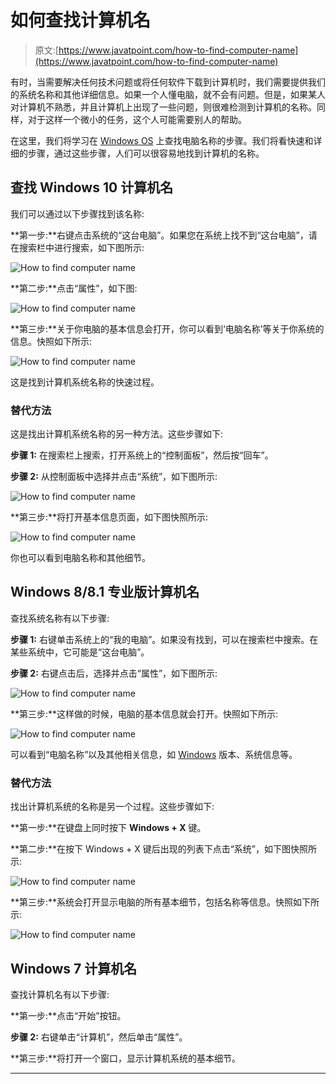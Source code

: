 # 如何查找计算机名

> 原文:[https://www.javatpoint.com/how-to-find-computer-name](https://www.javatpoint.com/how-to-find-computer-name)

有时，当需要解决任何技术问题或将任何软件下载到计算机时，我们需要提供我们的系统名称和其他详细信息。如果一个人懂电脑，就不会有问题。但是，如果某人对计算机不熟悉，并且计算机上出现了一些问题，则很难检测到计算机的名称。同样，对于这样一个微小的任务，这个人可能需要别人的帮助。

在这里，我们将学习在 [Windows OS](https://www.javatpoint.com/windows) 上查找电脑名称的步骤。我们将看快速和详细的步骤，通过这些步骤，人们可以很容易地找到计算机的名称。

## 查找 Windows 10 计算机名

我们可以通过以下步骤找到该名称:

**第一步:**右键点击系统的“这台电脑”。如果您在系统上找不到“这台电脑”，请在搜索栏中进行搜索，如下图所示:

![How to find computer name](../Images/ff39fac5187047f8b9ff39e5a1f05620.png)

**第二步:**点击“属性”，如下图:

![How to find computer name](../Images/f5deb632de184e8af637848e9255854b.png)

**第三步:**关于你电脑的基本信息会打开，你可以看到‘电脑名称’等关于你系统的信息。快照如下所示:

![How to find computer name](../Images/6e309dc95a32f394266fa61319c44e48.png)

这是找到计算机系统名称的快速过程。

### 替代方法

这是找出计算机系统名称的另一种方法。这些步骤如下:

**步骤 1:** 在搜索栏上搜索，打开系统上的“控制面板”，然后按“回车”。

**步骤 2:** 从控制面板中选择并点击“系统”，如下图所示:

![How to find computer name](../Images/b18a4eef42d0ed90903d61975a94e3d3.png)

**第三步:**将打开基本信息页面，如下图快照所示:

![How to find computer name](../Images/8265cc218dd7fe78255fcd6b3a8b1052.png)

你也可以看到电脑名称和其他细节。

## Windows 8/8.1 专业版计算机名

查找系统名称有以下步骤:

**步骤 1:** 右键单击系统上的“我的电脑”。如果没有找到，可以在搜索栏中搜索。在某些系统中，它可能是“这台电脑”。

**步骤 2:** 右键点击后，选择并点击“属性”，如下图所示:

![How to find computer name](../Images/ea59e3a61f06765441b1772c41386bd1.png)

**第三步:**这样做的时候，电脑的基本信息就会打开。快照如下所示:

![How to find computer name](../Images/b377e370186d6884fa08410915e30bff.png)

可以看到“电脑名称”以及其他相关信息，如 [Windows](https://www.javatpoint.com/what-is-windows) 版本、系统信息等。

### 替代方法

找出计算机系统的名称是另一个过程。这些步骤如下:

**第一步:**在键盘上同时按下 **Windows + X** 键。

**第二步:**在按下 Windows + X 键后出现的列表下点击“系统”，如下图快照所示:

![How to find computer name](../Images/ac1aaa5960c803fd8bebcc7596fb7aeb.png)

**第三步:**系统会打开显示电脑的所有基本细节，包括名称等信息。快照如下所示:

![How to find computer name](../Images/7d61f687be1e91031402298f811604ce.png)

## Windows 7 计算机名

查找计算机名有以下步骤:

**第一步:**点击“开始”按钮。

**步骤 2:** 右键单击“计算机”，然后单击“属性”。

**第三步:**将打开一个窗口，显示计算机系统的基本细节。

* * *